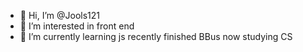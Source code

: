 - 👋 Hi, I’m @Jools121
- 👀 I’m interested in front end
- 🌱 I’m currently learning js
recently finished BBus now studying CS
<!---
Jools121/Jools121 is a ✨ special ✨ repository because its `README.md` (this file) appears on your GitHub profile.
You can click the Preview link to take a look at your changes.
--->
